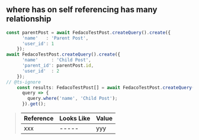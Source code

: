 ## where has on self referencing has many relationship

```typescript
const parentPost = await FedacoTestPost.createQuery().create({
      'name'   : 'Parent Post',
      'user_id': 1
    });
await FedacoTestPost.createQuery().create({
      'name'     : 'Child Post',
      'parent_id': parentPost.id,
      'user_id'  : 2
    });
// @ts-ignore
    const results: FedacoTestPost[] = await FedacoTestPost.createQuery().whereHas('childPosts',
      query => {
        query.where('name', 'Child Post');
      }).get();
```

> | Reference | Looks Like | Value |
> | ------ | ----- | ----- |
> | xxx | ----- | yyy |
